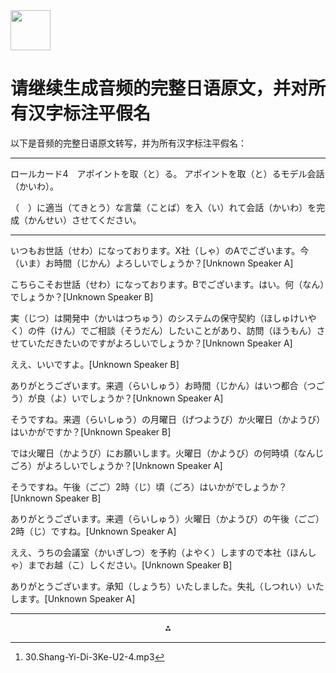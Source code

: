 <img src="https://r2cdn.perplexity.ai/pplx-full-logo-primary-dark%402x.png" style="height:64px;margin-right:32px"/>

# 请继续生成音频的完整日语原文，并对所有汉字标注平假名

以下是音频的完整日语原文转写，并为所有汉字标注平假名：

***

ロールカード4　アポイントを取（と）る。
アポイントを取（と）るモデル会話（かいわ）。

（　）に適当（てきとう）な言葉（ことば）を入（い）れて会話（かいわ）を完成（かんせい）させてください。

***

いつもお世話（せわ）になっております。X社（しゃ）のAでございます。今（いま）お時間（じかん）よろしいでしょうか？[Unknown Speaker A]

こちらこそお世話（せわ）になっております。Bでございます。はい。何（なん）でしょうか？[Unknown Speaker B]

実（じつ）は開発中（かいはつちゅう）のシステムの保守契約（ほしゅけいやく）の件（けん）でご相談（そうだん）したいことがあり、訪問（ほうもん）させていただきたいのですがよろしいでしょうか？[Unknown Speaker A]

ええ、いいですよ。[Unknown Speaker B]

ありがとうございます。来週（らいしゅう）お時間（じかん）はいつ都合（つごう）が良（よ）いでしょうか？[Unknown Speaker A]

そうですね。来週（らいしゅう）の月曜日（げつようび）か火曜日（かようび）はいかがですか？[Unknown Speaker B]

では火曜日（かようび）にお願いします。火曜日（かようび）の何時頃（なんじごろ）がよろしいでしょうか？[Unknown Speaker A]

そうですね。午後（ごご）2時（じ）頃（ごろ）はいかがでしょうか？[Unknown Speaker B]

ありがとうございます。来週（らいしゅう）火曜日（かようび）の午後（ごご）2時（じ）ですね。[Unknown Speaker A]

ええ、うちの会議室（かいぎしつ）を予約（よやく）しますので本社（ほんしゃ）までお越（こ）しください。[Unknown Speaker B]

ありがとうございます。承知（しょうち）いたしました。失礼（しつれい）いたします。[Unknown Speaker A]

---
<span style="display:none">[^1]</span>

<div style="text-align: center">⁂</div>

[^1]: 30.Shang-Yi-Di-3Ke-U2-4.mp3


